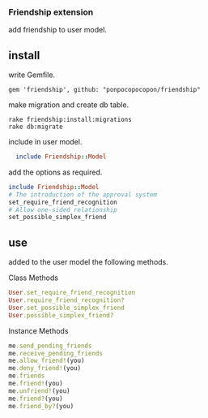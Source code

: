 ### Friendship extension
  add friendship to user model.

## install

write Gemfile.
```
gem 'friendship', github: "ponpocopocopon/friendship"
```

make migration and create db table.
```
rake friendship:install:migrations
rake db:migrate
```

include in user model.
```ruby
  include Friendship::Model
```

add the options as required.
```ruby
include Friendship::Model
# The introduction of the approval system
set_require_friend_recognition
# Allow one-sided relationship
set_possible_simplex_friend
```

## use

added to the user model the following methods.

Class Methods
```ruby
User.set_require_friend_recognition
User.require_friend_recognition?
User.set_possible_simplex_friend
User.possible_simplex_friend?
```

Instance Methods
```ruby
me.send_pending_friends
me.receive_pending_friends
me.allow_friend!(you)
me.deny_friend!(you)
me.friends
me.friend!(you)
me.unfriend!(you)
me.friend?(you)
me.friend_by?(you)
```
